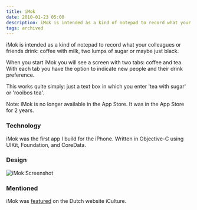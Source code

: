 ```yaml
---
title: iMok
date: 2010-01-23 05:00
description: iMok is intended as a kind of notepad to record what your colleagues or friends drink: coffee with milk, two lumps of sugar or maybe just black.
tags: archived
---
```


iMok is intended as a kind of notepad to record what your colleagues or friends drink: coffee with milk, two lumps of sugar or maybe just black. 

When you start iMok you will see a screen with two tabs: coffee and tea. With each tab you have the option to indicate new people and their drink preference. 

This works quite simply: just a text box in which you enter 'tea with sugar' or 'rooibos tea'.


Note: iMok is no longer available in the App Store. It was in the App Store for 2 years.


### Technology
iMok was the first app I build for the iPhone. Written in Objective-C using UIKit, Foundation, and CoreData.


### Design

![iMok Screenshot](images/projects/imok/imok-screenshot.png "iMok Screenshot")


### Mentioned

iMok was [featured](https://www.iculture.nl/apps/imok-op-de-iphone-koffie-halen-voor-collegas/) on the Dutch website iCulture.

